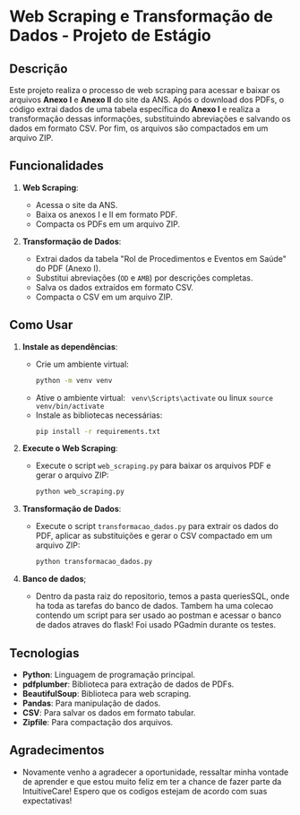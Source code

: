 # Web Scraping e Transformação de Dados - Projeto de Estágio

## Descrição

Este projeto realiza o processo de web scraping para acessar e baixar os arquivos **Anexo I** e **Anexo II** do site da ANS. Após o download dos PDFs, o código extrai dados de uma tabela específica do **Anexo I** e realiza a transformação dessas informações, substituindo abreviações e salvando os dados em formato CSV. Por fim, os arquivos são compactados em um arquivo ZIP.

## Funcionalidades

1. **Web Scraping**:
   - Acessa o site da ANS.
   - Baixa os anexos I e II em formato PDF.
   - Compacta os PDFs em um arquivo ZIP.

2. **Transformação de Dados**:
   - Extrai dados da tabela "Rol de Procedimentos e Eventos em Saúde" do PDF (Anexo I).
   - Substitui abreviações (`OD` e `AMB`) por descrições completas.
   - Salva os dados extraídos em formato CSV.
   - Compacta o CSV em um arquivo ZIP.

## Como Usar

1. **Instale as dependências**:

   - Crie um ambiente virtual:
     ```bash
     python -m venv venv
     ```
   - Ative o ambiente virtual:
    ` venv\Scripts\activate`
      ou linux `source venv/bin/activate`
   - Instale as bibliotecas necessárias:
     ```bash
     pip install -r requirements.txt
     ```

2. **Execute o Web Scraping**:

   - Execute o script `web_scraping.py` para baixar os arquivos PDF e gerar o arquivo ZIP:
     ```bash
     python web_scraping.py
     ```

3. **Transformação de Dados**:

   - Execute o script `transformacao_dados.py` para extrair os dados do PDF, aplicar as substituições e gerar o CSV compactado em um arquivo ZIP:
     ```bash
     python transformacao_dados.py
     ```
4. **Banco de dados**;

   - Dentro da pasta raiz do repositorio, temos a pasta queriesSQL, onde ha toda as tarefas do banco de dados. Tambem ha uma colecao contendo um script para ser usado ao postman e acessar o banco de dados atraves do flask! Foi usado PGadmin durante os testes.

## Tecnologias

- **Python**: Linguagem de programação principal.
- **pdfplumber**: Biblioteca para extração de dados de PDFs.
- **BeautifulSoup**: Biblioteca para web scraping.
- **Pandas**: Para manipulação de dados.
- **CSV**: Para salvar os dados em formato tabular.
- **Zipfile**: Para compactação dos arquivos.

## Agradecimentos

- Novamente venho a agradecer a oportunidade, ressaltar minha vontade de aprender e que estou muito feliz em ter a chance de fazer parte da IntuitiveCare! Espero que os codigos estejam de acordo com suas expectativas!

